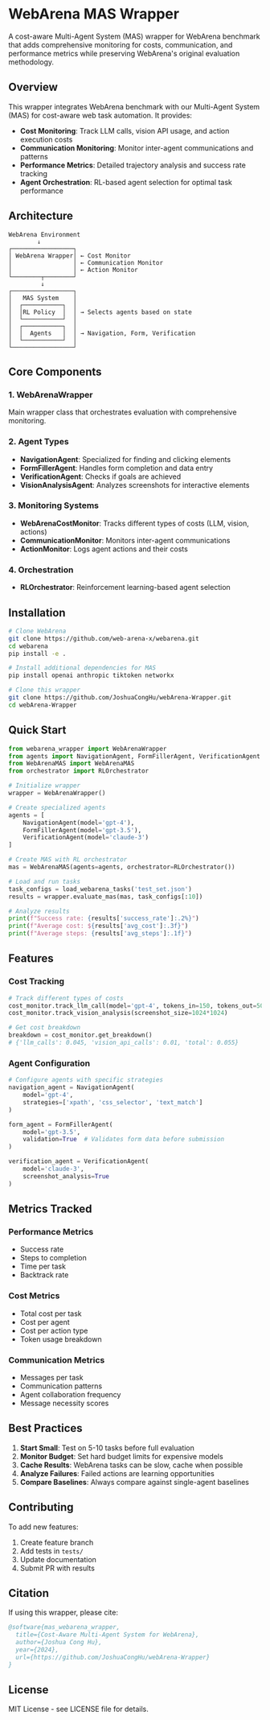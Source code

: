 # WebArena MAS Wrapper

A cost-aware Multi-Agent System (MAS) wrapper for WebArena benchmark that adds comprehensive monitoring for costs, communication, and performance metrics while preserving WebArena's original evaluation methodology.

## Overview

This wrapper integrates WebArena benchmark with our Multi-Agent System (MAS) for cost-aware web task automation. It provides:

- **Cost Monitoring**: Track LLM calls, vision API usage, and action execution costs
- **Communication Monitoring**: Monitor inter-agent communications and patterns
- **Performance Metrics**: Detailed trajectory analysis and success rate tracking
- **Agent Orchestration**: RL-based agent selection for optimal task performance

## Architecture

```
WebArena Environment
        ↓
┌─────────────────┐
│ WebArena Wrapper│ ← Cost Monitor
│                 │ ← Communication Monitor  
│                 │ ← Action Monitor
└────────┬────────┘
         ↓
┌─────────────────┐
│   MAS System    │
│  ┌───────────┐  │
│  │RL Policy  │  │ → Selects agents based on state
│  └───────────┘  │
│  ┌───────────┐  │
│  │  Agents   │  │ → Navigation, Form, Verification
│  └───────────┘  │
└─────────────────┘
```

## Core Components

### 1. WebArenaWrapper
Main wrapper class that orchestrates evaluation with comprehensive monitoring.

### 2. Agent Types
- **NavigationAgent**: Specialized for finding and clicking elements
- **FormFillerAgent**: Handles form completion and data entry  
- **VerificationAgent**: Checks if goals are achieved
- **VisionAnalysisAgent**: Analyzes screenshots for interactive elements

### 3. Monitoring Systems
- **WebArenaCostMonitor**: Tracks different types of costs (LLM, vision, actions)
- **CommunicationMonitor**: Monitors inter-agent communications
- **ActionMonitor**: Logs agent actions and their costs

### 4. Orchestration
- **RLOrchestrator**: Reinforcement learning-based agent selection

## Installation

```bash
# Clone WebArena
git clone https://github.com/web-arena-x/webarena.git
cd webarena
pip install -e .

# Install additional dependencies for MAS
pip install openai anthropic tiktoken networkx

# Clone this wrapper
git clone https://github.com/JoshuaCongHu/webArena-Wrapper.git
cd webArena-Wrapper
```

## Quick Start

```python
from webarena_wrapper import WebArenaWrapper
from agents import NavigationAgent, FormFillerAgent, VerificationAgent
from WebArenaMAS import WebArenaMAS
from orchestrator import RLOrchestrator

# Initialize wrapper
wrapper = WebArenaWrapper()

# Create specialized agents
agents = [
    NavigationAgent(model='gpt-4'),
    FormFillerAgent(model='gpt-3.5'),
    VerificationAgent(model='claude-3')
]

# Create MAS with RL orchestrator
mas = WebArenaMAS(agents=agents, orchestrator=RLOrchestrator())

# Load and run tasks
task_configs = load_webarena_tasks('test_set.json')
results = wrapper.evaluate_mas(mas, task_configs[:10])

# Analyze results
print(f"Success rate: {results['success_rate']:.2%}")
print(f"Average cost: ${results['avg_cost']:.3f}")
print(f"Average steps: {results['avg_steps']:.1f}")
```

## Features

### Cost Tracking
```python
# Track different types of costs
cost_monitor.track_llm_call(model='gpt-4', tokens_in=150, tokens_out=50)
cost_monitor.track_vision_analysis(screenshot_size=1024*1024)

# Get cost breakdown
breakdown = cost_monitor.get_breakdown()
# {'llm_calls': 0.045, 'vision_api_calls': 0.01, 'total': 0.055}
```

### Agent Configuration
```python
# Configure agents with specific strategies
navigation_agent = NavigationAgent(
    model='gpt-4',
    strategies=['xpath', 'css_selector', 'text_match']
)

form_agent = FormFillerAgent(
    model='gpt-3.5',
    validation=True  # Validates form data before submission
)

verification_agent = VerificationAgent(
    model='claude-3',
    screenshot_analysis=True
)
```

## Metrics Tracked

### Performance Metrics
- Success rate
- Steps to completion  
- Time per task
- Backtrack rate

### Cost Metrics
- Total cost per task
- Cost per agent
- Cost per action type
- Token usage breakdown

### Communication Metrics
- Messages per task
- Communication patterns
- Agent collaboration frequency
- Message necessity scores

## Best Practices

1. **Start Small**: Test on 5-10 tasks before full evaluation
2. **Monitor Budget**: Set hard budget limits for expensive models
3. **Cache Results**: WebArena tasks can be slow, cache when possible
4. **Analyze Failures**: Failed actions are learning opportunities
5. **Compare Baselines**: Always compare against single-agent baselines

## Contributing

To add new features:
1. Create feature branch
2. Add tests in `tests/`
3. Update documentation
4. Submit PR with results

## Citation

If using this wrapper, please cite:

```bibtex
@software{mas_webarena_wrapper,
  title={Cost-Aware Multi-Agent System for WebArena},
  author={Joshua Cong Hu},
  year={2024},
  url={https://github.com/JoshuaCongHu/webArena-Wrapper}
}
```

## License

MIT License - see LICENSE file for details.